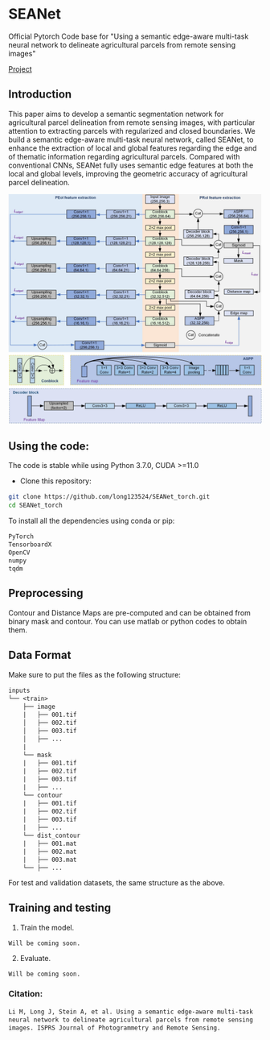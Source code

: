# SEANet

Official Pytorch Code base for "Using a semantic edge-aware multi-task neural network to delineate agricultural parcels from remote sensing images"

[Project](https://github.com/long123524/SEANet_torch.git)

## Introduction

This paper aims to develop a semantic segmentation network for agricultural parcel delineation from remote sensing images, with particular attention to extracting parcels with regularized and closed boundaries. We build a semantic edge-aware multi-task neural network, called SEANet, to enhance the extraction of local and global features regarding the edge and of thematic information regarding agricultural parcels. Compared with conventional CNNs, SEANet fully uses semantic edge features at both the local and global levels, improving the geometric accuracy of agricultural parcel delineation.

<p align="center">
  <img src="imgs/SEANet.jpg" width="800"/>
</p>


## Using the code:

The code is stable while using Python 3.7.0, CUDA >=11.0

- Clone this repository:
```bash
git clone https://github.com/long123524/SEANet_torch.git
cd SEANet_torch
```

To install all the dependencies using conda or pip:

```
PyTorch
TensorboardX
OpenCV
numpy
tqdm
```

## Preprocessing
Contour and Distance Maps are pre-computed and can be obtained from binary mask and contour. You can use matlab or python codes to obtain them.

## Data Format

Make sure to put the files as the following structure:

```
inputs
└── <train>
    ├── image
    |   ├── 001.tif
    │   ├── 002.tif
    │   ├── 003.tif
    │   ├── ...
    |
    └── mask
    |   ├── 001.tif
    |   ├── 002.tif
    |   ├── 003.tif
    |   ├── ...
    └── contour
    |   ├── 001.tif
    |   ├── 002.tif
    |   ├── 003.tif
    |   ├── ...
    └── dist_contour
    |   ├── 001.mat
    |   ├── 002.mat
    |   ├── 003.mat
    └── ├── ...
```

For test and validation datasets, the same structure as the above.

## Training and testing

1. Train the model.
```
Will be coming soon.
```
2. Evaluate.
```
Will be coming soon.
```

### Citation:
```
Li M, Long J, Stein A, et al. Using a semantic edge-aware multi-task neural network to delineate agricultural parcels from remote sensing images. ISPRS Journal of Photogrammetry and Remote Sensing.
```
